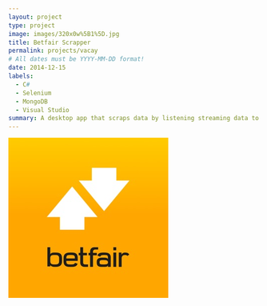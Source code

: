 ```yaml
---
layout: project
type: project
image: images/320x0w%5B1%5D.jpg
title: Betfair Scrapper
permalink: projects/vacay
# All dates must be YYYY-MM-DD format!
date: 2014-12-15
labels:
  - C#
  - Selenium
  - MongoDB
  - Visual Studio
summary: A desktop app that scraps data by listening streaming data to track live match statustics and game flow.
---
```


<img class="ui medium right floated rounded image" src="../images/320x0w%5B1%5D.jpg">

 

